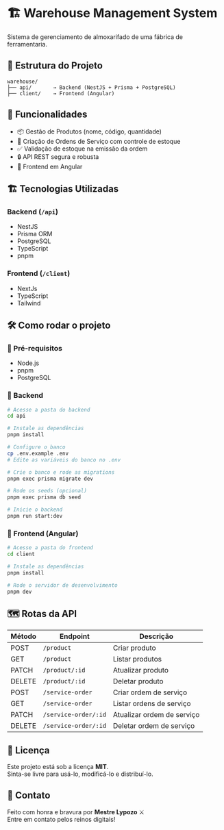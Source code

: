 # 🏗️ Warehouse Management System

Sistema de gerenciamento de almoxarifado de uma fábrica de ferramentaria.

## 📂 Estrutura do Projeto

```
warehouse/
├── api/       → Backend (NestJS + Prisma + PostgreSQL)
├── client/    → Frontend (Angular)
```

## 🚀 Funcionalidades

- 📦 Gestão de Produtos (nome, código, quantidade)
- 📝 Criação de Ordens de Serviço com controle de estoque
- ✅ Validação de estoque na emissão da ordem
- 🔒 API REST segura e robusta
- 🔧 Frontend em Angular

## 🏗️ Tecnologias Utilizadas

### Backend (`/api`)

- NestJS
- Prisma ORM
- PostgreSQL
- TypeScript
- pnpm

### Frontend (`/client`)

- NextJs
- TypeScript
- Tailwind

## 🛠️ Como rodar o projeto

### 🔗 Pré-requisitos

- Node.js
- pnpm
- PostgreSQL

### 🚩 Backend

```bash
# Acesse a pasta do backend
cd api

# Instale as dependências
pnpm install

# Configure o banco
cp .env.example .env
# Edite as variáveis do banco no .env

# Crie o banco e rode as migrations
pnpm exec prisma migrate dev

# Rode os seeds (opcional)
pnpm exec prisma db seed

# Inicie o backend
pnpm run start:dev
```

### 🎨 Frontend (Angular)

```bash
# Acesse a pasta do frontend
cd client

# Instale as dependências
pnpm install

# Rode o servidor de desenvolvimento
pnpm dev
```

## 🗺️ Rotas da API

| Método | Endpoint             | Descrição                  |
| ------ | -------------------- | -------------------------- |
| POST   | `/product`           | Criar produto              |
| GET    | `/product`           | Listar produtos            |
| PATCH  | `/product/:id`       | Atualizar produto          |
| DELETE | `/product/:id`       | Deletar produto            |
| POST   | `/service-order`     | Criar ordem de serviço     |
| GET    | `/service-order`     | Listar ordens de serviço   |
| PATCH  | `/service-order/:id` | Atualizar ordem de serviço |
| DELETE | `/service-order/:id` | Deletar ordem de serviço   |

## 🔐 Licença

Este projeto está sob a licença **MIT**.  
Sinta-se livre para usá-lo, modificá-lo e distribuí-lo.

## 🤝 Contato

Feito com honra e bravura por **Mestre Lypozo** ⚔️  
Entre em contato pelos reinos digitais!

